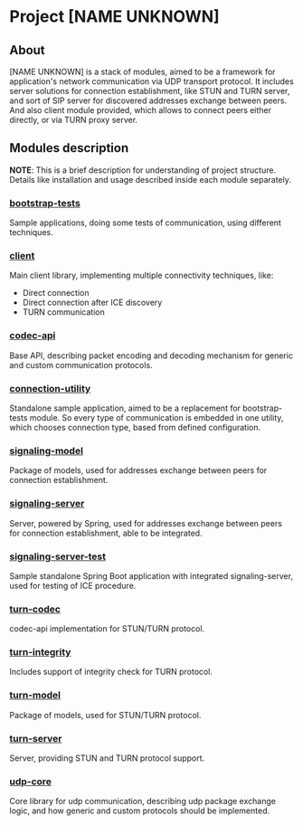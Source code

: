 # Project [NAME UNKNOWN]

## About

[NAME UNKNOWN] is a stack of modules, aimed to be a framework for application's 
network communication via UDP transport protocol. It includes server solutions 
for connection establishment, like STUN and TURN server, and sort of SIP server for
discovered addresses exchange between peers. And also client module provided, which 
allows to connect peers either directly, or via TURN proxy server.

## Modules description

**NOTE**: This is a brief description for understanding of project structure. 
Details like installation and usage described inside each module separately.

### [bootstrap-tests](bootstrap-tests/README.md)

Sample applications, doing some tests of communication, using different techniques.

### [client](client/README.md)

Main client library, implementing multiple connectivity techniques, like:
 - Direct connection
 - Direct connection after ICE discovery
 - TURN communication

### [codec-api](codec-api/README.md)

Base API, describing packet encoding and decoding mechanism for generic and custom 
communication protocols.

### [connection-utility](connection-utility/README.md)

Standalone sample application, aimed to be a replacement for bootstrap-tests module. 
So every type of communication is embedded in one utility, which chooses connection 
type, based from defined configuration.

### [signaling-model](signaling-model/README.md)

Package of models, used for addresses exchange between peers for connection 
establishment.

### [signaling-server](signaling-server/README.md)

Server, powered by Spring, used for addresses exchange between peers for connection 
establishment, able to be integrated.

### [signaling-server-test](signaling-server-test/README.md)

Sample standalone Spring Boot application with integrated signaling-server, used 
for testing of ICE procedure.

### [turn-codec](turn-codec/README.md)

codec-api implementation for STUN/TURN protocol.

### [turn-integrity](turn-integrity/README.md)

Includes support of integrity check for TURN protocol.

### [turn-model](turn-model/README.md)

Package of models, used for STUN/TURN protocol.

### [turn-server](turn-server/README.md)

Server, providing STUN and TURN protocol support.

### [udp-core](udp-core/README.md)

Core library for udp communication, describing udp package exchange logic, and how 
generic and custom protocols should be implemented.

